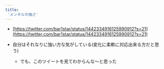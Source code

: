 ```yaml
---
title:
 'メンタルの強さ'
---
```


- [https://twitter.com/bar1star/status/1442334916125990912?s=21](https://twitter.com/bar1star/status/1442334916125990912?s=21)

- 自分はそれなりに強い方な気がしている(変化に柔軟に対応出来る方だと思う)
    - でも、このツイートを見てわからんな〜と思った
